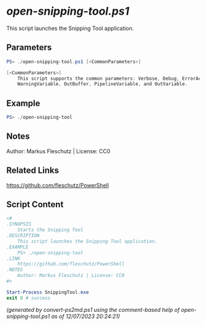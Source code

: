 *open-snipping-tool.ps1*
================

This script launches the Snipping Tool application.

Parameters
----------
```powershell
PS> ./open-snipping-tool.ps1 [<CommonParameters>]

[<CommonParameters>]
    This script supports the common parameters: Verbose, Debug, ErrorAction, ErrorVariable, WarningAction, 
    WarningVariable, OutBuffer, PipelineVariable, and OutVariable.
```

Example
-------
```powershell
PS> ./open-snipping-tool

```

Notes
-----
Author: Markus Fleschutz | License: CC0

Related Links
-------------
https://github.com/fleschutz/PowerShell

Script Content
--------------
```powershell
<#
.SYNOPSIS
	Starts the Snipping Tool
.DESCRIPTION
	This script launches the Snipping Tool application.
.EXAMPLE
	PS> ./open-snipping-tool
.LINK
	https://github.com/fleschutz/PowerShell
.NOTES
	Author: Markus Fleschutz | License: CC0
#>

Start-Process SnippingTool.exe
exit 0 # success
```

*(generated by convert-ps2md.ps1 using the comment-based help of open-snipping-tool.ps1 as of 12/07/2023 20:24:21)*
